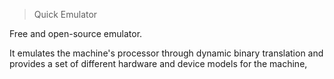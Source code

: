 > Quick Emulator

Free and open-source emulator. 
 
It emulates the machine's processor through dynamic binary translation and provides a set of different hardware and device models for the machine,